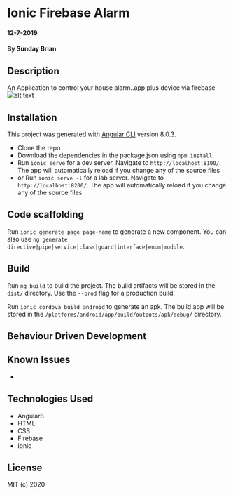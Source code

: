 # Ionic Firebase Alarm

#### 12-7-2019

#### By Sunday Brian

## Description

An Application to control your house alarm..app plus device via firebase
![alt text]()

## Installation

This project was generated with [Angular CLI](https://github.com/angular/angular-cli) version 8.0.3.

* Clone the repo
* Download the dependencies in the package.json using `npm install`
* Run `ionic serve` for a dev server. Navigate to `http://localhost:8100/`. The app will automatically reload if you change any of the source files
* or Run `ionic serve -l` for a lab server. Navigate to `http://localhost:8200/`. The app will automatically reload if you change any of the source files


## Code scaffolding

Run `ionic generate page page-name` to generate a new component. You can also use `ng generate directive|pipe|service|class|guard|interface|enum|module`.


## Build

Run `ng build` to build the project. The build artifacts will be stored in the `dist/` directory. Use the `--prod` flag for a production build.


Run `ionic cordova build android` to generate an apk. The build app will be stored in the `/platforms/android/app/build/outputs/apk/debug/` directory.


## Behaviour Driven Development 

            
## Known Issues

* 


## Technologies Used

* Angular8
* HTML
* CSS
* Firebase
* Ionic

    
## License 

MIT (c) 2020